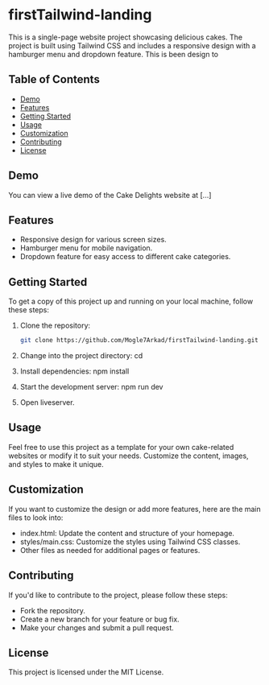 # firstTailwind-landing

This is a single-page website project showcasing delicious cakes. The project is built using Tailwind CSS and includes a responsive design with a hamburger menu and dropdown feature. This is been design to 

## Table of Contents

- [Demo](#demo)
- [Features](#features)
- [Getting Started](#getting-started)
- [Usage](#usage)
- [Customization](#customization)
- [Contributing](#contributing)
- [License](#license)

## Demo

You can view a live demo of the Cake Delights website at [...]

## Features

- Responsive design for various screen sizes.
- Hamburger menu for mobile navigation.
- Dropdown feature for easy access to different cake categories.

## Getting Started

To get a copy of this project up and running on your local machine, follow these steps:

1. Clone the repository:

   ```bash
   git clone https://github.com/Mogle7Arkad/firstTailwind-landing.git

2. Change into the project directory: cd 
3. Install dependencies: npm install
4. Start the development server: npm run dev
5. Open liveserver.

## Usage

Feel free to use this project as a template for your own cake-related websites or modify it to suit your needs. Customize the content, images, and styles to make it unique.

## Customization

If you want to customize the design or add more features, here are the main files to look into:

- index.html: Update the content and structure of your homepage.
- styles/main.css: Customize the styles using Tailwind CSS classes.
- Other files as needed for additional pages or features.

## Contributing

If you'd like to contribute to the project, please follow these steps:

- Fork the repository.
- Create a new branch for your feature or bug fix.
- Make your changes and submit a pull request.

## License

This project is licensed under the MIT License.